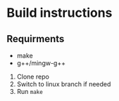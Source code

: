 # Build instructions

## Requirments
  - make
  - g++/mingw-g++

1. Clone repo
2. Switch to linux branch if needed
3. Run ```make```
